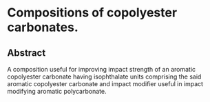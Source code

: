 # Compositions of copolyester carbonates.

## Abstract
A composition useful for improving impact strength of an aromatic copolyester carbonate having isophthalate units comprising the said aromatic copolyester carbonate and impact modifier useful in impact modifying aromatic polycarbonate.